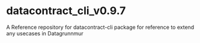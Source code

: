 # datacontract_cli_v0.9.7
A Reference repository for datacontract-cli package for reference to extend any usecases in Datagrunnmur
